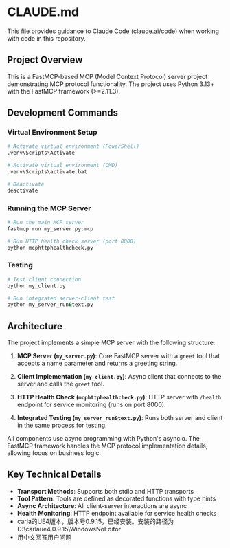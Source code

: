 # CLAUDE.md

This file provides guidance to Claude Code (claude.ai/code) when working with code in this repository.

## Project Overview

This is a FastMCP-based MCP (Model Context Protocol) server project demonstrating MCP protocol functionality. The project uses Python 3.13+ with the FastMCP framework (>=2.11.3).

## Development Commands

### Virtual Environment Setup
```bash
# Activate virtual environment (PowerShell)
.venv\Scripts\Activate

# Activate virtual environment (CMD)
.venv\Scripts\activate.bat

# Deactivate
deactivate
```

### Running the MCP Server
```bash
# Run the main MCP server
fastmcp run my_server.py:mcp

# Run HTTP health check server (port 8000)
python mcphttphealthcheck.py
```

### Testing
```bash
# Test client connection
python my_client.py

# Run integrated server-client test
python my_server_run&text.py
```

## Architecture

The project implements a simple MCP server with the following structure:

1. **MCP Server (`my_server.py`)**: Core FastMCP server with a `greet` tool that accepts a name parameter and returns a greeting string.

2. **Client Implementation (`my_client.py`)**: Async client that connects to the server and calls the `greet` tool.

3. **HTTP Health Check (`mcphttphealthcheck.py`)**: HTTP server with `/health` endpoint for service monitoring (runs on port 8000).

4. **Integrated Testing (`my_server_run&text.py`)**: Runs both server and client in the same process for testing.

All components use async programming with Python's asyncio. The FastMCP framework handles the MCP protocol implementation details, allowing focus on business logic.

## Key Technical Details

- **Transport Methods**: Supports both stdio and HTTP transports
- **Tool Pattern**: Tools are defined as decorated functions with type hints
- **Async Architecture**: All client-server interactions are async
- **Health Monitoring**: HTTP endpoint available for service health checks
- carla的UE4版本，版本号0.9.15，已经安装。安装的路径为D:\carlaue4.0.9.15\WindowsNoEditor
- 用中文回答用户问题